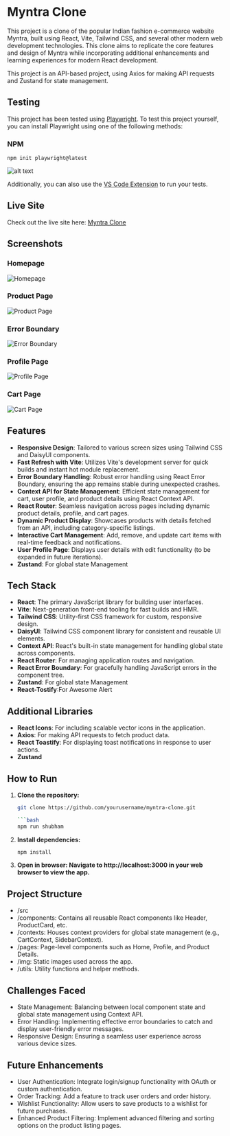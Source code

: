# Myntra Clone

This project is a clone of the popular Indian fashion e-commerce website Myntra, built using React, Vite, Tailwind CSS, and several other modern web development technologies. This clone aims to replicate the core features and design of Myntra while incorporating additional enhancements and learning experiences for modern React development.

This project is an API-based project, using Axios for making API requests and Zustand for state management.

## Testing
This project has been tested using [Playwright](https://playwright.dev/). To test this project yourself, you can install Playwright using one of the following methods:

### NPM
`npm init playwright@latest`

![alt text](image-1.png)

Additionally, you can also use the [VS Code Extension](https://marketplace.visualstudio.com/items?itemName=ms-playwright.playwright) to run your tests.

## **Live Site**

Check out the live site here: [Myntra Clone](https://shubhamreact.netlify.app/)

## **Screenshots**

### Homepage
![Homepage](./src/img/1.png)

### Product Page
![Product Page](./src/img/2.png)

### Error Boundary
![Error Boundary](./src/img/errorboundary.png)

### Profile Page
![Profile Page](image.png)

### Cart Page
![Cart Page](./src/img/cart.png)

## **Features**

- **Responsive Design**: Tailored to various screen sizes using Tailwind CSS and DaisyUI components.
- **Fast Refresh with Vite**: Utilizes Vite's development server for quick builds and instant hot module replacement.
- **Error Boundary Handling**: Robust error handling using React Error Boundary, ensuring the app remains stable during unexpected crashes.
- **Context API for State Management**: Efficient state management for cart, user profile, and product details using React Context API.
- **React Router**: Seamless navigation across pages including dynamic product details, profile, and cart pages.
- **Dynamic Product Display**: Showcases products with details fetched from an API, including category-specific listings.
- **Interactive Cart Management**: Add, remove, and update cart items with real-time feedback and notifications.
- **User Profile Page**: Displays user details with edit functionality (to be expanded in future iterations).
- **Zustand**: For global state Management

## **Tech Stack**

- **React**: The primary JavaScript library for building user interfaces.
- **Vite**: Next-generation front-end tooling for fast builds and HMR.
- **Tailwind CSS**: Utility-first CSS framework for custom, responsive design.
- **DaisyUI**: Tailwind CSS component library for consistent and reusable UI elements.
- **Context API**: React's built-in state management for handling global state across components.
- **React Router**: For managing application routes and navigation.
- **React Error Boundary**: For gracefully handling JavaScript errors in the component tree.
- **Zustand**: For global state Management
- **React-Tostify**:For Awesome Alert 

## **Additional Libraries**

- **React Icons**: For including scalable vector icons in the application.
- **Axios**: For making API requests to fetch product data.
- **React Toastify**: For displaying toast notifications in response to user actions.
- **Zustand**

## **How to Run**

1. **Clone the repository:**
   ```bash
   git clone https://github.com/yourusername/myntra-clone.git

   ```bash
   npm run shubham


2. **Install dependencies:**
   ```bash
   npm install

3. **Open in browser: Navigate to http://localhost:3000 in your web browser to view the app.**


## Project Structure

- /src
- /components: Contains all reusable React components like Header, ProductCard, etc.
- /contexts: Houses context providers for global state management (e.g., CartContext, SidebarContext).
- /pages: Page-level components such as Home, Profile, and Product Details.
- /img: Static images used across the app.
- /utils: Utility functions and helper methods.

## Challenges Faced

- State Management: Balancing between local component state and global state management using Context API.
- Error Handling: Implementing effective error boundaries to catch and display user-friendly error messages.
- Responsive Design: Ensuring a seamless user experience across various device sizes.

## Future Enhancements

- User Authentication: Integrate login/signup functionality with OAuth or custom authentication.
- Order Tracking: Add a feature to track user orders and order history.
- Wishlist Functionality: Allow users to save products to a wishlist for future purchases.
- Enhanced Product Filtering: Implement advanced filtering and sorting options on the product listing pages.